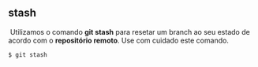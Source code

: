 ## stash

​	Utilizamos o comando **git stash** para resetar um branch ao seu estado de acordo com o **repositório remoto**. Use com cuidado este comando.

```
$ git stash
```

